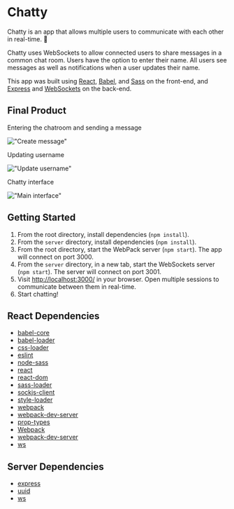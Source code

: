 # Chatty

Chatty is an app that allows multiple users to communicate with each other in real-time. :speech_balloon:

Chatty uses WebSockets to allow connected users to share messages in a common chat room. Users have the option to enter their name. All users see messages as well as notifications when a user updates their name.

This app was built using [React](https://reactjs.org/), [Babel](https://babeljs.io/), and [Sass](https://sass-lang.com/) on the front-end, and [Express](https://expressjs.com/) and [WebSockets](https://github.com/websockets/ws) on the back-end.

## Final Product

Entering the chatroom and sending a message

!["Create message"](https://github.com/aunomy/chattyapp/blob/master/docs/send-message.gif?raw=true)

Updating username

!["Update username"](https://github.com/aunomy/chattyapp/blob/master/docs/change-name.gif?raw=true)

Chatty interface

!["Main interface"](https://github.com/aunomy/chattyapp/blob/master/docs/interface.png?raw=true)

## Getting Started

1. From the root directory, install dependencies (`npm install`).
2. From the `server` directory, install dependencies (`npm install`).
3. From the root directory, start the WebPack server (`npm start`). The app will connect on port 3000.
4. From the `server` directory, in a new tab, start the WebSockets server (`npm start`). The server will connect on port 3001.
5. Visit <http://localhost:3000/> in your browser. Open multiple sessions to communicate between them in real-time.
6. Start chatting!

## React Dependencies

* [babel-core](https://babeljs.io/)
* [babel-loader](https://github.com/babel/babel-loader)
* [css-loader](https://www.npmjs.com/package/css-loader)
* [eslint](https://eslint.org/)
* [node-sass](https://www.npmjs.com/package/node-sass)
* [react](https://reactjs.org/)
* [react-dom](https://www.npmjs.com/package/react-dom)
* [sass-loader](https://www.npmjs.com/package/sass-loader)
* [sockjs-client](https://www.npmjs.com/package/sockjs-client)
* [style-loader](https://www.npmjs.com/package/style-loader)
* [webpack](https://webpack.js.org/)
* [webpack-dev-server](https://www.npmjs.com/package/webpack-dev-server)
* [prop-types](https://www.npmjs.com/package/prop-types)
* [Webpack](https://webpack.js.org/)
* [webpack-dev-server](https://github.com/webpack/webpack-dev-server)
* [ws](https://github.com/websockets/ws)

## Server Dependencies

* [express](https://expressjs.com/)
* [uuid](https://www.npmjs.com/package/uuid)
* [ws](https://github.com/websockets/ws)
